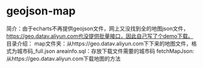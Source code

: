 # geojson-map
简介：由于echarts不再提供geojson文件，网上又没找到全的地图json文件，https://geo.datav.aliyun.com也没提供批量接口，因此自己写了个demo下载。
目录介绍：
map文件夹：从https://geo.datav.aliyun.com下下来的地图文件，格式为城市码_full.json
areainfo.sql：存放下载文件需要的城市码
fetchMapJson: 从https://geo.datav.aliyun.com下载地图的方法
